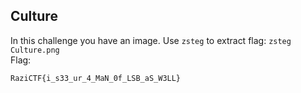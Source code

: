 ## Culture

In this challenge you have an image. Use `zsteg` to extract flag: `zsteg Culture.png`  
Flag:  
```
RaziCTF{i_s33_ur_4_MaN_0f_LSB_aS_W3LL}
```
